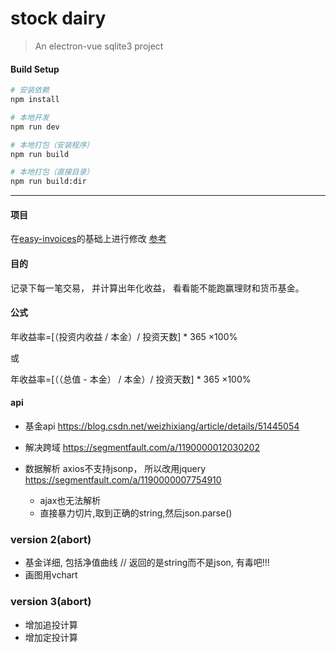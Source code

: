 # stock dairy

> An electron-vue sqlite3 project

#### Build Setup

``` bash
# 安装依赖
npm install

# 本地开发
npm run dev

# 本地打包（安装程序）
npm run build

# 本地打包（直接目录）
npm run build:dir

```

---

#### 项目

在[easy-invoices](https://github.com/CaanDoll/easy-invoices)的基础上进行修改
[参考](https://miss-me.github.io/2018/12/04/react-electron-ant-design-sqlite3%E5%AE%9E%E7%8E%B0%E4%B8%80%E4%B8%AA%E6%A1%8C%E9%9D%A2%E5%BA%94%E7%94%A8/)
#### 目的

记录下每一笔交易， 并计算出年化收益， 看看能不能跑赢理财和货币基金。

#### 公式
年收益率=[（投资内收益 / 本金）/ 投资天数] * 365 ×100%

或

年收益率=[（（总值 - 本金） / 本金）/ 投资天数] * 365 ×100%

#### api
- 基金api https://blog.csdn.net/weizhixiang/article/details/51445054

- 解决跨域 https://segmentfault.com/a/1190000012030202

- 数据解析 axios不支持jsonp， 所以改用jquery https://segmentfault.com/a/1190000007754910
  - ajax也无法解析
  - 直接暴力切片,取到正确的string,然后json.parse()

### version 2(abort)
- 基金详细, 包括净值曲线 // 返回的是string而不是json, 有毒吧!!!
- 画图用vchart

### version 3(abort)
- 增加追投计算
- 增加定投计算